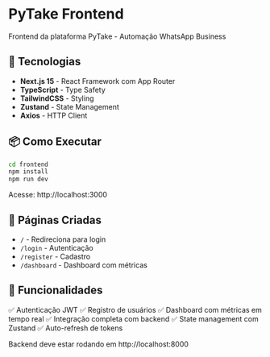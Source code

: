 # PyTake Frontend

Frontend da plataforma PyTake - Automação WhatsApp Business

## 🚀 Tecnologias

- **Next.js 15** - React Framework com App Router
- **TypeScript** - Type Safety
- **TailwindCSS** - Styling
- **Zustand** - State Management
- **Axios** - HTTP Client

## 📦 Como Executar

```bash
cd frontend
npm install
npm run dev
```

Acesse: http://localhost:3000

## 🎯 Páginas Criadas

- `/` - Redireciona para login
- `/login` - Autenticação
- `/register` - Cadastro
- `/dashboard` - Dashboard com métricas

## 🔑 Funcionalidades

✅ Autenticação JWT
✅ Registro de usuários
✅ Dashboard com métricas em tempo real
✅ Integração completa com backend
✅ State management com Zustand
✅ Auto-refresh de tokens

Backend deve estar rodando em http://localhost:8000
